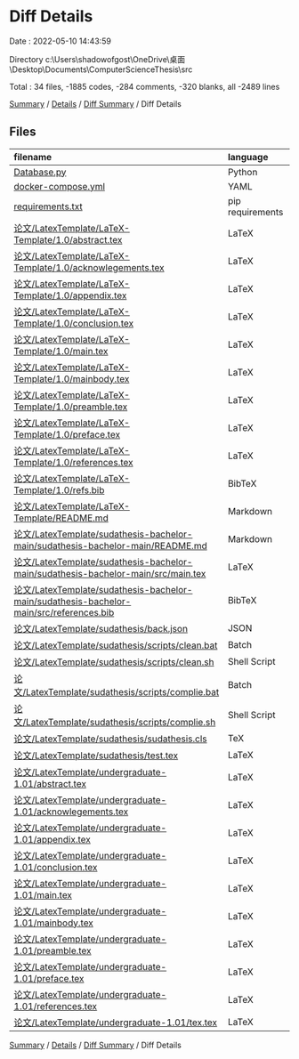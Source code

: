 # Diff Details

Date : 2022-05-10 14:43:59

Directory c:\Users\shadowofgost\OneDrive\桌面\Desktop\Documents\ComputerScienceThesis\src

Total : 34 files,  -1885 codes, -284 comments, -320 blanks, all -2489 lines

[Summary](results.md) / [Details](details.md) / [Diff Summary](diff.md) / Diff Details

## Files
| filename | language | code | comment | blank | total |
| :--- | :--- | ---: | ---: | ---: | ---: |
| [Database.py](/Database.py) | Python | -657 | -43 | -46 | -746 |
| [docker-compose.yml](/docker-compose.yml) | YAML | -11 | 0 | -1 | -12 |
| [requirements.txt](/requirements.txt) | pip requirements | -45 | 0 | -1 | -46 |
| [论文/LatexTemplate/LaTeX-Template/1.0/abstract.tex](/%E8%AE%BA%E6%96%87/LatexTemplate/LaTeX-Template/1.0/abstract.tex) | LaTeX | -10 | -3 | -3 | -16 |
| [论文/LatexTemplate/LaTeX-Template/1.0/acknowlegements.tex](/%E8%AE%BA%E6%96%87/LatexTemplate/LaTeX-Template/1.0/acknowlegements.tex) | LaTeX | -7 | 0 | -5 | -12 |
| [论文/LatexTemplate/LaTeX-Template/1.0/appendix.tex](/%E8%AE%BA%E6%96%87/LatexTemplate/LaTeX-Template/1.0/appendix.tex) | LaTeX | -5 | 0 | -2 | -7 |
| [论文/LatexTemplate/LaTeX-Template/1.0/conclusion.tex](/%E8%AE%BA%E6%96%87/LatexTemplate/LaTeX-Template/1.0/conclusion.tex) | LaTeX | -8 | 0 | -6 | -14 |
| [论文/LatexTemplate/LaTeX-Template/1.0/main.tex](/%E8%AE%BA%E6%96%87/LatexTemplate/LaTeX-Template/1.0/main.tex) | LaTeX | -23 | -35 | -14 | -72 |
| [论文/LatexTemplate/LaTeX-Template/1.0/mainbody.tex](/%E8%AE%BA%E6%96%87/LatexTemplate/LaTeX-Template/1.0/mainbody.tex) | LaTeX | -270 | -1 | -83 | -354 |
| [论文/LatexTemplate/LaTeX-Template/1.0/preamble.tex](/%E8%AE%BA%E6%96%87/LatexTemplate/LaTeX-Template/1.0/preamble.tex) | LaTeX | -68 | -29 | -10 | -107 |
| [论文/LatexTemplate/LaTeX-Template/1.0/preface.tex](/%E8%AE%BA%E6%96%87/LatexTemplate/LaTeX-Template/1.0/preface.tex) | LaTeX | -4 | 0 | -2 | -6 |
| [论文/LatexTemplate/LaTeX-Template/1.0/references.tex](/%E8%AE%BA%E6%96%87/LatexTemplate/LaTeX-Template/1.0/references.tex) | LaTeX | -15 | -2 | -1 | -18 |
| [论文/LatexTemplate/LaTeX-Template/1.0/refs.bib](/%E8%AE%BA%E6%96%87/LatexTemplate/LaTeX-Template/1.0/refs.bib) | BibTeX | -42 | 0 | -3 | -45 |
| [论文/LatexTemplate/LaTeX-Template/README.md](/%E8%AE%BA%E6%96%87/LatexTemplate/LaTeX-Template/README.md) | Markdown | -3 | 0 | -4 | -7 |
| [论文/LatexTemplate/sudathesis-bachelor-main/sudathesis-bachelor-main/README.md](/%E8%AE%BA%E6%96%87/LatexTemplate/sudathesis-bachelor-main/sudathesis-bachelor-main/README.md) | Markdown | -66 | 0 | -16 | -82 |
| [论文/LatexTemplate/sudathesis-bachelor-main/sudathesis-bachelor-main/src/main.tex](/%E8%AE%BA%E6%96%87/LatexTemplate/sudathesis-bachelor-main/sudathesis-bachelor-main/src/main.tex) | LaTeX | -127 | -26 | -44 | -197 |
| [论文/LatexTemplate/sudathesis-bachelor-main/sudathesis-bachelor-main/src/references.bib](/%E8%AE%BA%E6%96%87/LatexTemplate/sudathesis-bachelor-main/sudathesis-bachelor-main/src/references.bib) | BibTeX | -15 | 0 | 0 | -15 |
| [论文/LatexTemplate/sudathesis/back.json](/%E8%AE%BA%E6%96%87/LatexTemplate/sudathesis/back.json) | JSON | -88 | 0 | -1 | -89 |
| [论文/LatexTemplate/sudathesis/scripts/clean.bat](/%E8%AE%BA%E6%96%87/LatexTemplate/sudathesis/scripts/clean.bat) | Batch | -5 | 0 | 0 | -5 |
| [论文/LatexTemplate/sudathesis/scripts/clean.sh](/%E8%AE%BA%E6%96%87/LatexTemplate/sudathesis/scripts/clean.sh) | Shell Script | -3 | -1 | -1 | -5 |
| [论文/LatexTemplate/sudathesis/scripts/complie.bat](/%E8%AE%BA%E6%96%87/LatexTemplate/sudathesis/scripts/complie.bat) | Batch | -19 | 0 | -1 | -20 |
| [论文/LatexTemplate/sudathesis/scripts/complie.sh](/%E8%AE%BA%E6%96%87/LatexTemplate/sudathesis/scripts/complie.sh) | Shell Script | -15 | -4 | -1 | -20 |
| [论文/LatexTemplate/sudathesis/sudathesis.cls](/%E8%AE%BA%E6%96%87/LatexTemplate/sudathesis/sudathesis.cls) | TeX | -228 | -69 | -41 | -338 |
| [论文/LatexTemplate/sudathesis/test.tex](/%E8%AE%BA%E6%96%87/LatexTemplate/sudathesis/test.tex) | LaTeX | -1 | 0 | -1 | -2 |
| [论文/LatexTemplate/undergraduate-1.01/abstract.tex](/%E8%AE%BA%E6%96%87/LatexTemplate/undergraduate-1.01/abstract.tex) | LaTeX | -10 | -4 | -3 | -17 |
| [论文/LatexTemplate/undergraduate-1.01/acknowlegements.tex](/%E8%AE%BA%E6%96%87/LatexTemplate/undergraduate-1.01/acknowlegements.tex) | LaTeX | -6 | 0 | -1 | -7 |
| [论文/LatexTemplate/undergraduate-1.01/appendix.tex](/%E8%AE%BA%E6%96%87/LatexTemplate/undergraduate-1.01/appendix.tex) | LaTeX | -8 | 0 | -1 | -9 |
| [论文/LatexTemplate/undergraduate-1.01/conclusion.tex](/%E8%AE%BA%E6%96%87/LatexTemplate/undergraduate-1.01/conclusion.tex) | LaTeX | -8 | 0 | -3 | -11 |
| [论文/LatexTemplate/undergraduate-1.01/main.tex](/%E8%AE%BA%E6%96%87/LatexTemplate/undergraduate-1.01/main.tex) | LaTeX | -23 | -35 | -14 | -72 |
| [论文/LatexTemplate/undergraduate-1.01/mainbody.tex](/%E8%AE%BA%E6%96%87/LatexTemplate/undergraduate-1.01/mainbody.tex) | LaTeX | -41 | 0 | -2 | -43 |
| [论文/LatexTemplate/undergraduate-1.01/preamble.tex](/%E8%AE%BA%E6%96%87/LatexTemplate/undergraduate-1.01/preamble.tex) | LaTeX | -25 | -30 | -8 | -63 |
| [论文/LatexTemplate/undergraduate-1.01/preface.tex](/%E8%AE%BA%E6%96%87/LatexTemplate/undergraduate-1.01/preface.tex) | LaTeX | -2 | 0 | 0 | -2 |
| [论文/LatexTemplate/undergraduate-1.01/references.tex](/%E8%AE%BA%E6%96%87/LatexTemplate/undergraduate-1.01/references.tex) | LaTeX | -5 | 0 | 0 | -5 |
| [论文/LatexTemplate/undergraduate-1.01/tex.tex](/%E8%AE%BA%E6%96%87/LatexTemplate/undergraduate-1.01/tex.tex) | LaTeX | -22 | -2 | -1 | -25 |

[Summary](results.md) / [Details](details.md) / [Diff Summary](diff.md) / Diff Details